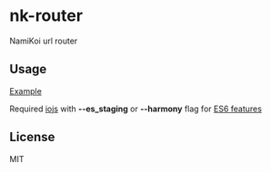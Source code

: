 # nk-router
NamiKoi url router

## Usage
[Example](https://github.com/IncSW/nk-router/blob/master/example/index.js)

Required [iojs](https://iojs.org/en/index.html) with **--es_staging** or **--harmony** flag for [ES6 features](https://iojs.org/en/es6.html)

## License
MIT